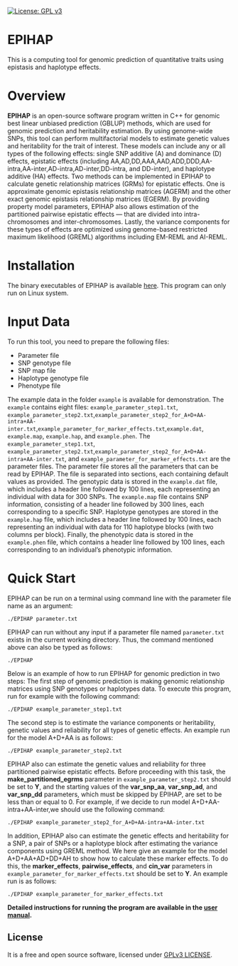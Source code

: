 [![License: GPL v3](https://img.shields.io/badge/License-GPLv3-blue.svg)](https://www.gnu.org/licenses/gpl-3.0)<br />
# EPIHAP
This is a computing tool for genomic prediction of quantitative traits using epistasis and haplotype effects.<br />
# Overview
**EPIHAP** is an open-source software program written in C++ for genomic best linear unbiased prediction (GBLUP) methods, which are used for genomic prediction and heritability estimation. By using genome-wide SNPs, this tool can perform multifactorial models to estimate genetic values and heritability for the trait of interest. These models can include any or all types of the following effects: single SNP additive (A) and dominance (D) effects, epistatic effects (including AA,AD,DD,AAA,AAD,ADD,DDD,AA-intra,AA-inter,AD-intra,AD-inter,DD-intra, and DD-inter), and haplotype additive (HA) effects. Two methods can be implemented in EPIHAP to calculate genetic relationship matrices (GRMs) for epistatic effects. One is approximate genomic epistasis relationship matrices (AGERM) and the other exact genomic epistasis relationship matrices (EGERM). By providing property model parameters, EPIHAP also allows estimation of the partitioned pairwise epistatic effects — that are divided into intra-chromosomes and inter-chromosomes. Lastly, the variance components for these types of effects are optimized using genome-based restricted maximum likelihood (GREML) algorithms including EM-REML and AI-REML.
# Installation
The binary executables of EPIHAP is available [here](https://github.com/AnimalGene/EPIHAP/tree/master/bin/EPIHAP). This program can only run on Linux system.
# Input Data
To run this tool, you need to prepare the following files:
* Parameter file
* SNP genotype file
* SNP map file
* Haplotype genotype file
* Phenotype file

The example data in the folder `example` is available for demonstration. The `example` contains eight files: `example_parameter_step1.txt`, `example_parameter_step2.txt`,`example_parameter_step2_for_A+D+AA-intra+AA-inter.txt`,`example_parameter_for_marker_effects.txt`,`example.dat`, `example.map`, `example.hap`, and `example.phen`. The `example_parameter_step1.txt`, `example_parameter_step2.txt`,`example_parameter_step2_for_A+D+AA-intra+AA-inter.txt`, and `example_parameter_for_marker_effects.txt` are the parameter files. The parameter file stores all the parameters that can be read by EPIHAP. The file is separated into sections, each containing default values as provided. The genotypic data is stored in the `example.dat` file, which includes a header line followed by 100 lines, each representing an individual with data for 300 SNPs. The `example.map` file contains SNP information, consisting of a header line followed by 300 lines, each corresponding to a specific SNP. Haplotype genotypes are stored in the `example.hap` file, which includes a header line followed by 100 lines, each representing an individual with data for 110 haplotype blocks (with two columns per block). Finally, the phenotypic data is stored in the `example.phen` file, which contains a header line followed by 100 lines, each corresponding to an individual’s phenotypic information.
# Quick Start
EPIHAP can be run on a terminal using command line with the parameter file name as an argument:
```console
./EPIHAP parameter.txt
```
EPIHAP can run without any input if a parameter file named `parameter.txt` exists in the current working directory. Thus, the command mentioned above can also be typed as follows:
```console
./EPIHAP
```
Below is an example of how to run EPIHAP for genomic prediction in two steps:
The first step of genomic prediction is making genomic relationship matrices using SNP genotypes or haplotypes data. To execute this program, run for example with the following command:
```console
./EPIHAP example_parameter_step1.txt
```
The second step is to estimate the variance components or heritability, genetic values and reliability for all types of genetic effects. An example run for the model A+D+AA is as follows:
```console
./EPIHAP example_parameter_step2.txt
```
EPIHAP also can estimate the genetic values and reliability for three partitioned pairwise epistatic effects. Before proceeding with this task, the **make_partitioned_egrms** parameter in `example_parameter_step2.txt` should be set to **Y**, and the starting values of the **var_snp_aa**, **var_snp_ad**, and **var_snp_dd** parameters, which must be skipped by EPIHAP, are set to be less than or equal to 0. For example, if we decide to run model A+D+AA-intra+AA-inter,we should use the following command:
```console
./EPIHAP example_parameter_step2_for_A+D+AA-intra+AA-inter.txt
```
In addition, EPIHAP also can estimate the genetic effects and heritability for a SNP, a pair of SNPs or a haplotype block after estimating the variance components using GREML method. We here give an example for the model A+D+AA+AD+DD+AH to show how to calculate these marker effects. To do this, the **marker_effects**, **pairwise_effects**, and **cin_var** parameters in `example_parameter_for_marker_effects.txt` should be set to **Y**. An example run is as follows:
```console
./EPIHAP example_parameter_for_marker_effects.txt
```
**Detailed instructions for running the program are available in the [user manual](https://github.com/AnimalGene/EPIHAP/blob/master/doc/EPIHAP_user_manual6.pdf).**
## License
It is a free and open source software, licensed under [GPLv3 LICENSE](https://github.com/Leon-Liang591/EPIHAP/blob/main/LICENSE).
